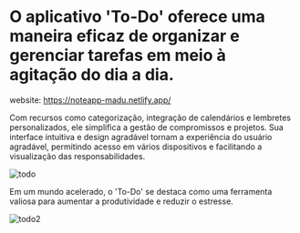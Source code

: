 # O aplicativo 'To-Do' oferece uma maneira eficaz de organizar e gerenciar tarefas em meio à agitação do dia a dia. 
website: https://noteapp-madu.netlify.app/

Com recursos como categorização, integração de calendários e lembretes personalizados, ele simplifica a gestão de compromissos e projetos. 
Sua interface intuitiva e design agradável tornam a experiência do usuário agradável, permitindo acesso em vários dispositivos e facilitando a visualização das responsabilidades.

![todo](https://github.com/Madusalves/30-days-30-projects/assets/111824481/56a75076-f890-4b31-9836-273b8b649d66)

Em um mundo acelerado, o 'To-Do' se destaca como uma ferramenta valiosa para aumentar a produtividade e reduzir o estresse.

![todo2](https://github.com/Madusalves/30-days-30-projects/assets/111824481/2fcf378a-fc70-4130-bbb1-ecf0f5fd876e)
